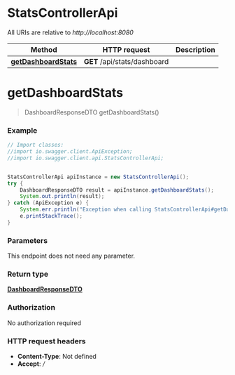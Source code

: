 # StatsControllerApi

All URIs are relative to *http://localhost:8080*

Method | HTTP request | Description
------------- | ------------- | -------------
[**getDashboardStats**](StatsControllerApi.md#getDashboardStats) | **GET** /api/stats/dashboard | 

<a name="getDashboardStats"></a>
# **getDashboardStats**
> DashboardResponseDTO getDashboardStats()



### Example
```java
// Import classes:
//import io.swagger.client.ApiException;
//import io.swagger.client.api.StatsControllerApi;


StatsControllerApi apiInstance = new StatsControllerApi();
try {
    DashboardResponseDTO result = apiInstance.getDashboardStats();
    System.out.println(result);
} catch (ApiException e) {
    System.err.println("Exception when calling StatsControllerApi#getDashboardStats");
    e.printStackTrace();
}
```

### Parameters
This endpoint does not need any parameter.

### Return type

[**DashboardResponseDTO**](DashboardResponseDTO.md)

### Authorization

No authorization required

### HTTP request headers

 - **Content-Type**: Not defined
 - **Accept**: */*


